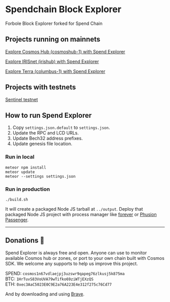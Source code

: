 # Spendchain Block Explorer
Forbole Block Explorer forked for Spend Chain

## Projects running on mainnets
[Explore Cosmos Hub (cosmoshub-1) with Spend Explorer](https://cosmos.bigdipper.live)

[Explore IRISnet (irishub) with Spend Explorer](https://iris.bigdipper.live)

[Explore Terra (columbus-1) with Spend Explorer](https://terra.bigdipper.live)

## Projects with testnets

[Sentinel testnet](https://explorer.sentinel.co/)

## How to run Spend Explorer

1. Copy `settings.json.default` to `settings.json`.
2. Update the RPC and LCD URLs.
3. Update Bech32 address prefixes.
4. Update genesis file location.

### Run in local

```
meteor npm install
meteor update
meteor --settings settings.json
```

### Run in production

```
./build.sh
```

It will create a packaged Node JS tarball at `../output`. Deploy that packaged Node JS project with process manager like [forever](https://www.npmjs.com/package/forever) or [Phusion Passenger](https://www.phusionpassenger.com/library/walkthroughs/basics/nodejs/fundamental_concepts.html).

---
## Donations :pray:

Spend Explorer is always free and open. Anyone can use to monitor available Cosmos hub or zones, or port to your own chain built with Cosmos SDK. We welcome any supports to help us improve this project.

SPEND: `cosmos1n67vdlaejpj3uzswr9qapeg76zlkusj5k875ma`\
BTC: `1HrTuvS83VoUVA79wTifko69ziWTjEXzQS`\
ETH: `0xec3AaC5023E0C9E2a76A223E4e312f275c76Cd77`

And by downloading and using [Brave](https://brave.com/big517).
